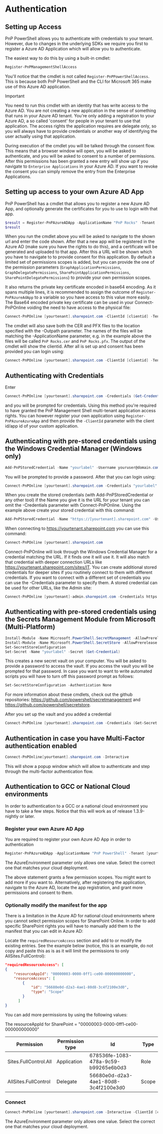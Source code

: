 # Authentication

## Setting up Access

PnP PowerShell allows you to authenticate with credentials to your tenant. However, due to changes in the underlying SDKs we require you first to register a Azure AD Application which will allow you to authenticate.

The easiest way to do this by using a built-in cmdlet:

```powershell
Register-PnPManagementShellAccess
```

You'll notice that the cmdlet is not called `Register-PnPPowerShellAccess`. This is because both PnP PowerShell and the CLI for Microsoft 365 make use of this Azure AD application. 

> [!Important]
> You need to run this cmdlet with an identity that has write access to the Azure AD.
> You are not creating a new application in the sense of something that runs in your Azure AD tenant. You're only adding a registration to your Azure AD, a so called 'consent' for people in your tenant to use that application. The access rights the application requires are delegate only, so you will always have to provide credentials or another way of identifying the user actually using that application.

During execution of the cmdlet you will be talked through the consent flow. This means that a browser window will open, you will be asked to authenticate, and you will be asked to consent to a number of permissions. After this permissions has been granted a new entry will show up if you navigate to `Enterprise Applications` in your Azure AD. If you want to revoke the consent you can simply remove the entry from the Enterprise Applications. 

## Setting up access to your own Azure AD App

PnP PowerShell has a cmdlet that allows you to register a new Azure AD App, and optionally generate the certificates for you to use to login with that app. 

```powershell
$result = Register-PnPAzureADApp -ApplicationName "PnP Rocks" -Tenant [yourtenant].onmicrosoft.com -OutPath c:\mycertificates -DeviceLogin
$result
```

When you run the cmdlet above you will be asked to navigate to the shown url and enter the code shown. After that a new app will be registered in the Azure AD (make sure you have the rights to do this), and a certificate will be generated and uploaded to that app. After this a URL will be shown which you have to navigate to to provide consent for this application. By default a limited set of permissions scopes is added, but you can provide the one of the permission parameters (`GraphApplicationPermissions`, `GraphDelegatePermissions`, `SharePointApplicationPermissions`, `SharePointDelegatePermissions`) to provide your own permission scopes.

It also returns the private key certificate encoded in base64 encoding. As it spans multiple lines, it is recommended to assign the outcome of `Register-PnPAzureAdApp` to a variable so you have access to this value more easily. The Base64 encoded private key certificate can be used in your Connect-PnPOnline voiding the need to have access to the physical file:

```powershell
Connect-PnPOnline [yourtenant].sharepoint.com -ClientId [clientid] -Tenant [yourtenant].onmicrosoft.com -CertificateBase64Encoded [pfx base64 encoded]
```

The cmdlet will also save both the CER and PFX files to the location specified with the -Outpath parameter. The names of the files will be matching the -ApplicationName parameter, e.g. in the example above the files will be called `PnP Rocks.cer` and `PnP Rocks.pfx`. The output of the cmdlet will show the clientid. After all is set up and consent has been provided you can login using:

```powershell
Connect-PnPOnline [yourtenant].sharepoint.com -ClientId [clientid] -Tenant [yourtenant].onmicrosoft.com -CertificatePath [certificate.pfx]
```

## Authenticating with Credentials

Enter

```powershell
Connect-PnPOnline [yourtenant].sharepoint.com -Credentials (Get-Credential)
```

and you will be prompted for credentials. Using this method you're required to have granted the PnP Management Shell multi-tenant application access rights. You can however register your own application using `Register-PnPAzureAzureApp` and then provide the `-ClientId` parameter with the client id/app id of your custom application.

## Authenticating with pre-stored credentials using the Windows Credential Manager (Windows only)

```powershell
Add-PnPStoredCredential -Name "yourlabel" -Username youruser@domain.com
```

You will be prompted to provide a password. After that you can login using:

```powershell
Connect-PnPOnline [yourtenant].sharepoint.com -Credentials "yourlabel"
```
When you create the stored credentials (with Add-PnPStoredCredential or any other tool) if the Name you give it is the URL for your tenant you can omit the -Credentials parameter with Connect-PnPOnline. Using the example above create your stored credential with this command:

```powershell
Add-PnPStoredCredential -Name "https://[yourtenant].sharepoint.com" -Username youruser@contoso.com
```
When connecting to https://yourtenant.sharepoint.com you can use this command:
```powershell
Connect-PnPOnline [yourtenant].sharepoint.com 
```
Connect-PnPOnline will look through the Windows Credential Manager for a credential matching the URL. If it finds one it will use it. It will also match that credential with deeper connection URLs like https://yourtenant.sharepoint.com/sites/IT. You can create additional stored credentials for deeper sites if you routinely connect to them with different credentials. If you want to connect with a different set of credentials you can use the -Credentials parameter to specify them. A stored credential can be used for other URLs, like the Admin site:
```powershell
Connect-PnPOnline [yourtenant]-admin.sharepoint.com -Credentials https://[yourtenant].sharepoint.com 
```

## Authenticating with pre-stored credentials using the Secrets Management Module from Microsoft (Multi-Platform)

```powershell
Install-Module -Name Microsoft.PowerShell.SecretManagement -AllowPrerelease
Install-Module -Name Microsoft.PowerShell.SecretStore -AllowPrerelease
Set-SecretStoreConfiguration
Set-Secret -Name "yourlabel" -Secret (Get-Credential)
```

This creates a new secret vault on your computer. You will be asked to provide a password to access the vault. If you access the vault you will be prompted for that password. In case you want to want to write automated scripts you will have to turn off this password prompt as follows:

```powershell
Set-SecretStoreConfiguration -Authentication None
```

For more information about these cmdlets, check out the github repositories: https://github.com/powershell/secretmanagement and https://github.com/powershell/secretstore.

After you set up the vault and you added a credential

```powershell
Connect-PnPOnline [yourtenant].sharepoint.com -Credentials (Get-Secret -Name "yourlabel")
```

## Authentication in case you have Multi-Factor authentication enabled

```powershell
Connect-PnPOnline[yourtenant].sharepoint.com -Interactive
```

This will show a popup window which will allow to authenticate and step through the multi-factor authentication flow.

## Authentication to GCC or National Cloud environments

In order to authentication to a GCC or a national cloud environment you have to take a few steps. Notice that this will work as of release 1.3.9-nightly or later.

### Register your own Azure AD App
You are required to register your own Azure AD App in order to authentication

```powershell
Register-PnPAzureADApp -ApplicationName "PnP PowerShell" -Tenant [yourtenant].onmicrosoft.com -Interactive -AzureEnvironment [USGovernment|USGovernmentHigh|USGovernmentDoD|Germany|China] -SharePointDelegatePermissions AllSites.FullControl -SharePointApplicationPermissions Sites.FullControl.All -GraphApplicationPermissions Group.ReadWrite.All -GraphDelegatePermissions Group.ReadWrite.All
```

The AzureEnvironment parameter only allows one value. Select the correct one that matches your cloud deployment.

The above statement grants a few permission scopes. You might want to add more if you want to. Alternatively, after registering the application, navigate to the Azure AD, locate the app registration, and grant more permissions and consent to them.

### Optionally modify the manifest for the app
There is a limitation in the Azure AD for national cloud environments where you cannot select permission scopes for SharePoint Online. In order to add specific SharePoint rights you will have to manually add them to the manifest that you can edit in Azure AD:

Locate the `requiredResourceAccess` section and add to or modify the existing entries. See the example below (notice, this is an example, do not copy and paste this as is as it will limit the permissions to only AllSites.FullControl):

```json
"requiredResourceAccess": [
{
    "resourceAppId": "00000003-0000-0ff1-ce00-000000000000",
    "resourceAccess": [
		{
			"id": "56680e0d-d2a3-4ae1-80d8-3c4f2100e3d0",
			"type": "Scope"
		}
      ]
}
```

You can add more permissions by using the following values:

The resourceAppId for SharePoint = "00000003-0000-0ff1-ce00-000000000000" 

Permission | Permission type | Id | Type
| -------| ----------- | ------ | ----- |
| Sites.FullControl.All | Application | 678536fe-1083-478a-9c59-b99265e6b0d3 | Role |
| AllSites.FullControl | Delegate | 56680e0d-d2a3-4ae1-80d8-3c4f2100e3d0 | Scope |


### Connect
```powershell
Connect-PnPOnline [yourtenant].sharepoint.com -Interactive -ClientId [clientid] -Tenant [yourtenant].onmicrosoft.com -AzureEnvironment [USGovernment|USGovernmentHigh|USGovernmentDoD|Germany|China]
```
The AzureEnvironment parameter only allows one value. Select the correct one that matches your cloud deployment.
